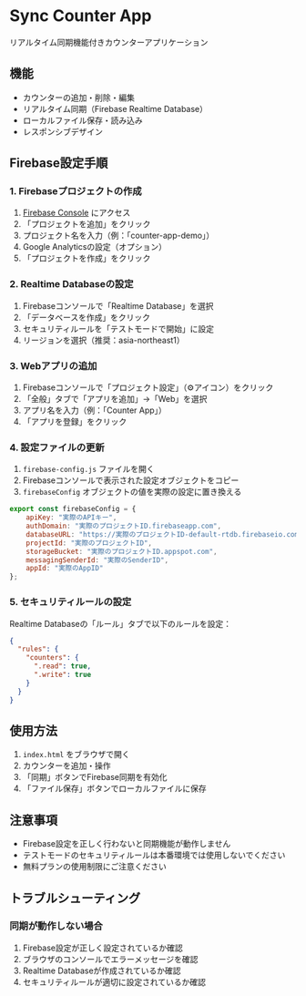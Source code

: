 # Sync Counter App

リアルタイム同期機能付きカウンターアプリケーション

## 機能

- カウンターの追加・削除・編集
- リアルタイム同期（Firebase Realtime Database）
- ローカルファイル保存・読み込み
- レスポンシブデザイン

## Firebase設定手順

### 1. Firebaseプロジェクトの作成

1. [Firebase Console](https://console.firebase.google.com/) にアクセス
2. 「プロジェクトを追加」をクリック
3. プロジェクト名を入力（例：「counter-app-demo」）
4. Google Analyticsの設定（オプション）
5. 「プロジェクトを作成」をクリック

### 2. Realtime Databaseの設定

1. Firebaseコンソールで「Realtime Database」を選択
2. 「データベースを作成」をクリック
3. セキュリティルールを「テストモードで開始」に設定
4. リージョンを選択（推奨：asia-northeast1）

### 3. Webアプリの追加

1. Firebaseコンソールで「プロジェクト設定」（⚙️アイコン）をクリック
2. 「全般」タブで「アプリを追加」→「Web」を選択
3. アプリ名を入力（例：「Counter App」）
4. 「アプリを登録」をクリック

### 4. 設定ファイルの更新

1. `firebase-config.js` ファイルを開く
2. Firebaseコンソールで表示された設定オブジェクトをコピー
3. `firebaseConfig` オブジェクトの値を実際の設定に置き換える

```javascript
export const firebaseConfig = {
    apiKey: "実際のAPIキー",
    authDomain: "実際のプロジェクトID.firebaseapp.com",
    databaseURL: "https://実際のプロジェクトID-default-rtdb.firebaseio.com",
    projectId: "実際のプロジェクトID",
    storageBucket: "実際のプロジェクトID.appspot.com",
    messagingSenderId: "実際のSenderID",
    appId: "実際のAppID"
};
```

### 5. セキュリティルールの設定

Realtime Databaseの「ルール」タブで以下のルールを設定：

```json
{
  "rules": {
    "counters": {
      ".read": true,
      ".write": true
    }
  }
}
```

## 使用方法

1. `index.html` をブラウザで開く
2. カウンターを追加・操作
3. 「同期」ボタンでFirebase同期を有効化
4. 「ファイル保存」ボタンでローカルファイルに保存

## 注意事項

- Firebase設定を正しく行わないと同期機能が動作しません
- テストモードのセキュリティルールは本番環境では使用しないでください
- 無料プランの使用制限にご注意ください

## トラブルシューティング

### 同期が動作しない場合

1. Firebase設定が正しく設定されているか確認
2. ブラウザのコンソールでエラーメッセージを確認
3. Realtime Databaseが作成されているか確認
4. セキュリティルールが適切に設定されているか確認

